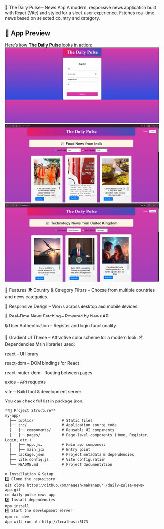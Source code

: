 
📰 The Daily Pulse – News App
A modern, responsive news application built with React (Vite) and styled for a sleek user experience. Fetches real-time news based on selected country and category.
## 📸 App Preview

Here’s how **The Daily Pulse** looks in action:
![image alt](https://github.com/nagesh-makanapur/daily-pulse-news-app/blob/3b7b297e655a07ec96b1d8ebddff60d632acc016/Snapshots/Registration%20page.png)
![image alt](https://github.com/nagesh-makanapur/daily-pulse-news-app/blob/d27cf269db42f3249ffe6e91fc2994d3484e4a87/Snapshots/Homepage.png)
![image alt](https://github.com/nagesh-makanapur/daily-pulse-news-app/blob/ffb0b4af708a148040f3f7d1ebf1e8272b89971a/Snapshots/Homepage2.png)

📌 Features
🌍 Country & Category Filters – Choose from multiple countries and news categories.

📱 Responsive Design – Works across desktop and mobile devices.

📰 Real-Time News Fetching – Powered by News API.

🔒 User Authentication – Register and login functionality.

🎨 Gradient UI Theme – Attractive color scheme for a modern look.
  📦 Dependencies
Main libraries used:

react – UI library

react-dom – DOM bindings for React

react-router-dom – Routing between pages

axios – API requests

vite – Build tool & development server

You can check full list in package.json.


``````
**📂 Project Structure**
my-app/
  ├── public/             # Static files
  ├── src/                # Application source code
  │   ├── components/     # Reusable UI components
  │   ├── pages/          # Page-level components (Home, Register, Login, etc.)
  │   ├── App.jsx         # Main app component
  │   ├── main.jsx        # Entry point
  ├── package.json        # Project metadata & dependencies
  ├── vite.config.js      # Vite configuration
  └── README.md           # Project documentation

⚙️ Installation & Setup
1️⃣ Clone the repository
git clone https://github.com/nagesh-makanapur /daily-pulse-news-app.git
cd daily-pulse-news-app
2️⃣ Install dependencies
npm install
4️⃣ Start the development server
npm run dev
App will run at: http://localhost:5173
